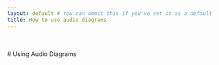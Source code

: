 ```yaml
---
layout: default # You can ommit this if you've set it as a default
title: How to use audio diagrams
---
```


<br />
<br />
# Using Audio Diagrams

